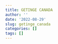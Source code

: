 ```yaml
---
title: GETINGE CANADA
author: ''
date: '2022-08-29'
slug: getinge_canada
categories: []
tags: []
---
```

